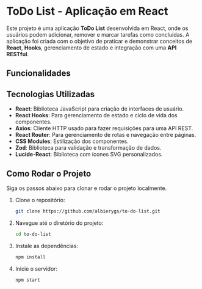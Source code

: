 # ToDo List - Aplicação em React

Este projeto é uma aplicação **ToDo List** desenvolvida em React, onde os usuários podem adicionar, remover e marcar tarefas como concluídas. A aplicação foi criada com o objetivo de praticar e demonstrar conceitos de **React**, **Hooks**, gerenciamento de estado e integração com uma **API RESTful**.

## Funcionalidades

<!--- **Adicionar Tarefas**: Os usuários podem criar novas tarefas.
- **Remover Tarefas**: É possível excluir tarefas existentes.
- **Marcar Como Concluída**: Os usuários podem marcar uma tarefa como concluída ou não.
- **Filtragem de Tarefas**: O usuário pode filtrar as tarefas por todas, concluídas ou não concluídas.
- **Persistência de Dados**: As tarefas são salvas na **localStorage** do navegador, permitindo que os dados persistam após o fechamento da aplicação.-->

## Tecnologias Utilizadas

- **React**: Biblioteca JavaScript para criação de interfaces de usuário.
- **React Hooks**: Para gerenciamento de estado e ciclo de vida dos componentes.
- **Axios**: Cliente HTTP usado para fazer requisições para uma API REST.
- **React Router**: Para gerenciamento de rotas e navegação entre páginas.
- **CSS Modules**: Estilização dos componentes.
- **Zod**: Biblioteca para validação e transformação de dados.
- **Lucide-React**: Biblioteca com ícones SVG personalizados.

## Como Rodar o Projeto

Siga os passos abaixo para clonar e rodar o projeto localmente.

1. Clone o repositório:

   ```bash
   git clone https://github.com/albierygs/to-do-list.git

2. Navegue até o diretório do projeto:
   ```bash
   cd to-do-list

3. Instale as dependências:
   ```bash
   npm install

4. Inicie o servidor:
   ```bash
   npm start